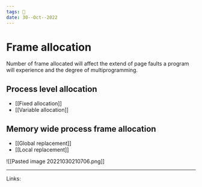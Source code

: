 ```yaml
---
tags: 🌱
date: 30--Oct--2022
---
```


# Frame allocation

Number of frame allocated will affect the extend of page faults a program will experience and the degree of multiprogramming.

## Process level allocation
- [[Fixed allocation]]
- [[Variable allocation]]

## Memory wide process frame allocation
- [[Global replacement]]
- [[Local replacement]]

![[Pasted image 20221030210706.png]]

---
Links: 